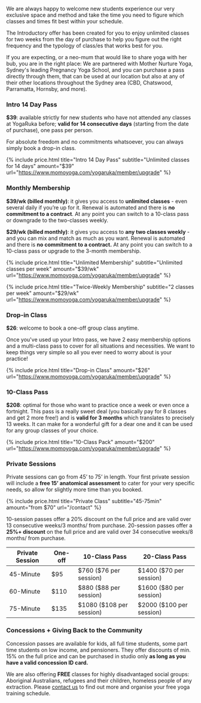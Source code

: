 We are always happy to welcome new students experience our very exclusive space and method and take the time you need to figure which classes and times fit best within your schedule. 

The Introductory offer has been created for you to enjoy unlimited classes for two weeks from the day of purchase to help you figure out the right frequency and the typology of class/es that works best for you. 

If you are expecting, or a neo-mum that would like to share yoga with her bub, you are in the right place: We are partnered with Mother Nurture Yoga, Sydney's leading Pregnancy Yoga School, and you can purchase a pass directly through them, that can be used at our location but also at any of their other locations throughout the Sydney area (CBD, Chatswood, Parramatta, Hornsby, and more). 

### Intro 14 Day Pass

**$39**: available strictly for new students who have not attended any classes at YogaRuka before; **valid for 14 consecutive days** (starting from the date of purchase), one pass per person.

For absolute freedom and no commitments whatsoever, you can always simply book a drop-in class.

{% include price.html title="Intro 14 Day Pass" subtitle="Unlimited classes for 14 days" amount="$39" url="https://www.momoyoga.com/yogaruka/member/upgrade" %}


### Monthly Membership

**$39/wk (billed monthly)**: it gives you access to **unlimited classes** - even several daily if you’re up for it. Renewal is automated and there is **no commitment to a contract**. At any point you can switch to a 10-class pass or downgrade to the two-classes weekly.

**$29/wk (billed monthly)**: it gives you access to **any two classes weekly** - and you can mix and match as much as you want. Renewal is automated and there is **no commitment to a contract.** At any point you can switch to a 10-class pass or upgrade to the 3-month membership.

{% include price.html title="Unlimited Membership" subtitle="Unlimited classes per week" amount="$39/wk" url="https://www.momoyoga.com/yogaruka/member/upgrade" %}

{% include price.html title="Twice-Weekly Membership" subtitle="2 classes per week" amount="$29/wk" url="https://www.momoyoga.com/yogaruka/member/upgrade" %}


### Drop-in Class

**$26**: welcome to book a one-off group class anytime.

Once you've used up your Intro pass, we have 2 easy membership options and a multi-class pass to cover for all situations and necessities. We want to keep things very simple so all you ever need to worry about is your practice! 

{% include price.html title="Drop-in Class" amount="$26" url="https://www.momoyoga.com/yogaruka/member/upgrade" %}


### 10-Class Pass

**$208**: optimal for those who want to practice once a week or even once a fortnight. This pass is a really sweet deal (you basically pay for 8 classes and get 2 more free!) and is **valid for 3 months** which translates to precisely 13 weeks. It can make for a wonderful gift for a dear one and it can be used for any group classes of your choice. 

{% include price.html title="10-Class Pack" amount="$200" url="https://www.momoyoga.com/yogaruka/member/upgrade" %}


### Private Sessions 

Private sessions can go from 45’ to 75’ in length. Your first private session will include a **free 15’ anatomical assessment** to cater for your very specific needs, so allow for slightly more time than you booked.

{% include price.html title="Private Class" subtitle="45-75min" amount="from $70" url="/contact" %}
 
10-session passes offer a 20% discount on the full price and are valid over 13 consecutive weeks/3 months/ from purchase. 20-session passes offer a **25%+ discount** on the full price and are valid over 34 consecutive weeks/8 months/ from purchase.

<div class="card m-top--md">
	<table class="table">
		<thead>
			<tr>
				<th>Private Session</th>
				<th>One-off</th>
				<th>
					10-Class Pass
				</th>
				<th>
					20-Class Pass
				</th>
			</tr>
		</thead>
		<tbody>
			<tr>
				<td>45-Minute</td>
				<td>$95</td>
				<td>$760 ($76 per session)</td>
				<td>$1400 ($70 per session)</td>
			</tr>
			<tr>
				<td>60-Minute</td>
				<td>$110</td>
				<td>$880 ($88 per session)</td>
				<td>$1600 ($80 per session)</td>
			</tr>
			<tr>
				<td>75-Minute</td>
				<td>$135</td>
				<td>$1080 ($108 per session)</td>
				<td>$2000 ($100 per session)</td>
			</tr>
		</tbody>
	</table>
</div>


### Concessions + Giving Back to the Community 

Concession passes are available for kids, all full time students, some part time students on low income, and pensioners. They offer discounts of min. 15% on the full price and can be purchased in studio only **as long as you have a valid concession ID card.** 

We are also offering **FREE** classes for highly disadvantaged social groups: Aboriginal Australians, refugees and their children, homeless people of any extraction. Please [contact us](/contact/) to find out more and organise your free yoga training schedule.
